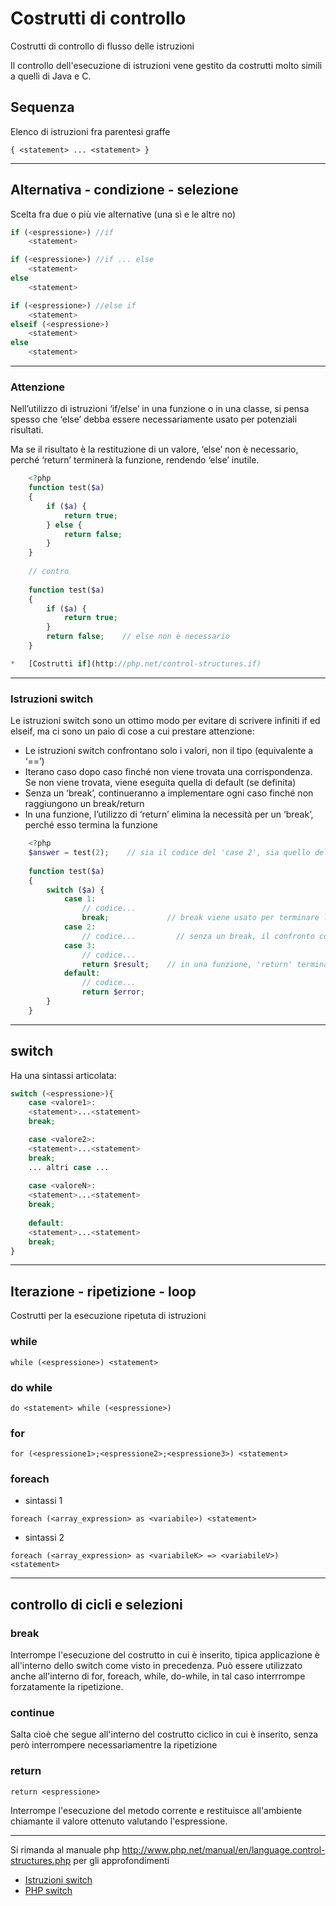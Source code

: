 # Costrutti di controllo

Costrutti di controllo di flusso delle istruzioni

Il controllo dell'esecuzione di istruzioni vene gestito da costrutti molto simili a quelli di Java e C.

## Sequenza
Elenco di istruzioni fra parentesi graffe

```{ <statement> ... <statement> }```

---

## Alternativa - condizione - selezione 

Scelta fra due o più vie alternative (una sì e le altre no)
```php
if (<espressione>) //if
    <statement>

if (<espressione>) //if ... else
    <statement>
else 
    <statement>

if (<espressione>) //else if
    <statement>
elseif (<espressione>) 
    <statement>
else 
    <statement>
```

---


### Attenzione

Nell’utilizzo di istruzioni ‘if/else’ in una funzione o in una classe, si pensa spesso che ‘else’ debba essere necessariamente usato per potenziali risultati.

Ma se il risultato è la restituzione di un valore, ‘else’ non è necessario, perché ‘return’ terminerà la funzione, rendendo ‘else’ inutile.

```php
    <?php
    function test($a)
    {
        if ($a) {
            return true;
        } else {
            return false;
        }
    }
    
    // contro
    
    function test($a)
    {
        if ($a) {
            return true;
        }
        return false;    // else non è necessario
    }

*   [Costrutti if](http://php.net/control-structures.if)
```

---

### Istruzioni switch

Le istruzioni switch sono un ottimo modo per evitare di scrivere infiniti if ed elseif, ma ci sono un paio di cose a cui prestare attenzione:

*   Le istruzioni switch confrontano solo i valori, non il tipo (equivalente a ‘==’)
*   Iterano caso dopo caso finché non viene trovata una corrispondenza. Se non viene trovata, viene eseguita quella di default (se definita)
*   Senza un ‘break’, continueranno a implementare ogni caso finché non raggiungono un break/return
*   In una funzione, l’utilizzo di ‘return’ elimina la necessità per un ‘break’, perché esso termina la funzione

```php
    <?php
    $answer = test(2);    // sia il codice del 'case 2', sia quello del 'case 3' saranno implementati
    
    function test($a)
    {
        switch ($a) {
            case 1:
                // codice...
                break;             // break viene usato per terminare l'istruzione switch
            case 2:
                // codice...         // senza un break, il confronto continua fino al caso 3
            case 3:
                // codice...
                return $result;    // in una funzione, 'return' termina la funzione
            default:
                // codice...
                return $error;
        }
    }
```

---


## switch
Ha una sintassi articolata:

```php 
switch (<espressione>){
    case <valore1>:
    <statement>...<statement>
    break;

    case <valore2>:
    <statement>...<statement>
    break;
    ... altri case ...
    
    case <valoreN>:
    <statement>...<statement>
    break;
    
    default:
    <statement>...<statement>
    break;
}
```

---


## Iterazione - ripetizione - loop

Costrutti per la esecuzione ripetuta di istruzioni

### while
```while (<espressione>) <statement>```

### do while
```do <statement> while (<espressione>)```

### for
```for (<espressione1>;<espressione2>;<espressione3>) <statement>```


### foreach

* sintassi 1

```foreach (<array_expression> as <variabile>) <statement>```

* sintassi 2

```foreach (<array_expression> as <variabileK> => <variabileV>)<statement>```

---

## controllo di cicli e selezioni

### break

Interrompe l'esecuzione del costrutto in cui è inserito, tipica applicazione è all'interno dello
switch come visto in precedenza. Può essere utilizzato anche all'interno di for, foreach,
while, do-while, in tal caso interrrompe forzatamente la ripetizione.

### continue

Salta cioè che segue all'interno del costrutto ciclico in cui è inserito, senza però
interrompere necessariamentre la ripetizione


### return
```return <espressione>```

Interrompe l'esecuzione del metodo corrente e restituisce all'ambiente chiamante il valore
ottenuto valutando l'espressione.

---


Si rimanda al manuale php http://www.php.net/manual/en/language.control-structures.php
per gli approfondimenti
*   [Istruzioni switch](http://php.net/control-structures.switch)
*   [PHP switch](http://phpswitch.com/)

